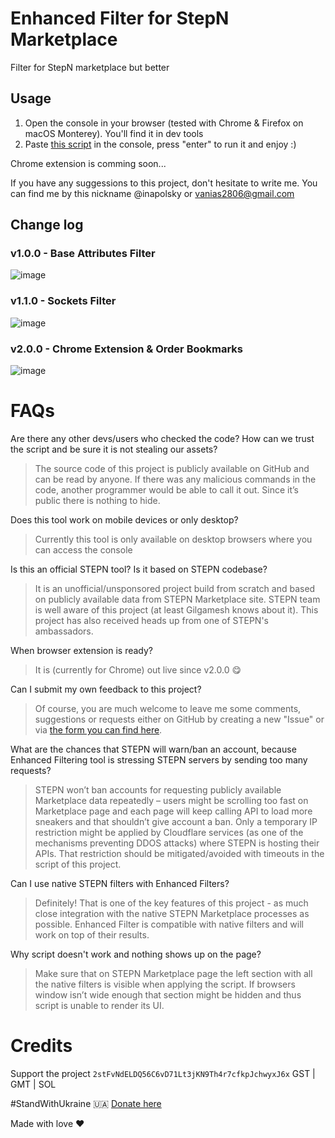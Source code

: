 # Enhanced Filter for StepN Marketplace

Filter for StepN marketplace but better

## Usage
1. Open the console in your browser (tested with Chrome & Firefox on macOS Monterey). You'll find it in dev tools
2. Paste [this script](script.js) in the console, press "enter" to run it and enjoy :)

Chrome extension is comming soon...

If you have any suggessions to this project, don't hesitate to write me. You can find me by this nickname @inapolsky or vanias2806@gmail.com

## Change log

### v1.0.0 - Base Attributes Filter
![image](https://user-images.githubusercontent.com/38167469/181298364-0b3c0382-5f88-4984-9e86-b5da1a36a19f.png)

### v1.1.0 - Sockets Filter
![image](https://user-images.githubusercontent.com/38167469/182031838-c716c3a0-eeff-4753-8671-47a376efea9f.png)

### v2.0.0 - Chrome Extension & Order Bookmarks
![image](https://user-images.githubusercontent.com/38167469/182032272-c181617e-2c66-4e84-843f-8515b16d12fa.png)

# FAQs

Are there any other devs/users who checked the code? How can we trust the script and be sure it is not stealing our assets?
> The source code of this project is publicly available on GitHub and can be read by anyone. If there was any malicious commands in the code, another programmer would be able to call it out. Since it’s public there is nothing to hide.

Does this tool work on mobile devices or only desktop? 
> Currently this tool is only available on desktop browsers where you can access the console

Is this an official STEPN tool? Is it based on STEPN codebase?
> It is an unofficial/unsponsored project build from scratch and based on publicly available data from STEPN Marketplace site. STEPN team is well aware of this project (at least Gilgamesh knows about it). This project has also received heads up from one of STEPN's ambassadors.

When browser extension is ready?
> It is (currently for Chrome) out live since v2.0.0 😋

Can I submit my own feedback to this project? 
> Of course, you are much welcome to leave me some comments, suggestions or requests either on GitHub by creating a new "Issue" or via [the form you can find here](https://linktr.ee/inapolsky).

What are the chances that STEPN will warn/ban an account, because Enhanced Filtering tool is stressing STEPN servers by sending too many requests?
> STEPN won’t ban accounts for requesting publicly available Marketplace data repeatedly – users might be scrolling too fast on Marketplace page and each page will keep calling API to load more sneakers and that shouldn’t give account a ban. Only a temporary IP restriction might be applied by Cloudflare services (as one of the mechanisms preventing DDOS attacks) where STEPN is hosting their APIs. That restriction should be mitigated/avoided with timeouts in the script of this project.

Can I use native STEPN filters with Enhanced Filters?
> Definitely! That is one of the key features of this project - as much close integration with the native STEPN Marketplace processes as possible. Enhanced Filter is compatible with native filters and will work on top of their results.

Why script doesn't work and nothing shows up on the page?
> Make sure that on STEPN Marketplace page the left section with all the native filters is visible when applying the script. If browsers window isn’t wide enough that section might be hidden and thus script is unable to render its UI.

# Credits

Support the project `2stFvNdELDQ56C6vD71Lt3jKN9Th4r7cfkpJchwyxJ6x` GST | GMT | SOL

#StandWithUkraine 🇺🇦
[Donate here](https://u24.gov.ua/donate/renew)

Made with love ❤️
